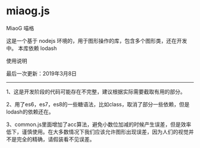 # miaog.js
MiaoG 喵格

这是一个基于 nodejs 环境的，用于图形操作的库，包含多个图形类，还在开发中。
本库依赖 lodash

使用说明


最后一次更新：2019年3月8日

------

1、这是开发阶段的代码可能存在不完整，建议根据实际需要截取有用的部分。

2、用了es6，es7，es8的一些糖语法，比如class，取消了部分一些依赖，但是lodash的依赖还在。

3、common.js里面增加了acc算法，避免小数位加减的时候产生误差，但是效率低下，谨慎使用。在大多数情况下我们应该允许图形出现误差，因为人们的视觉并不是完全的精确，请假装看不见误差。

